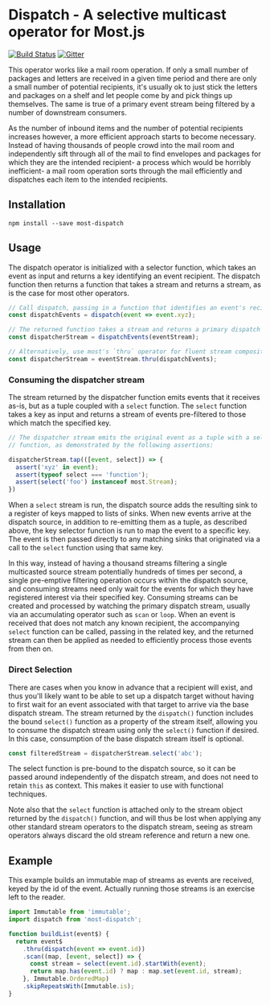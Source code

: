 # Dispatch - A selective multicast operator for Most.js

[![Build Status](https://travis-ci.org/mostjs-community/most-dispatch.svg?branch=master)](https://travis-ci.org/axefrog/most-dispatch)
[![Gitter](https://badges.gitter.im/Join%20Chat.svg)](https://gitter.im/cujojs/most)

This operator works like a mail room operation. If only a small number of packages and letters are received in a given time period and there are only a small number of potential recipients, it's usually ok to just stick the letters and packages on a shelf and let people come by and pick things up themselves. The same is true of a primary event stream being filtered by a number of downstream consumers.

As the number of inbound items and the number of potential recipients increases however, a more efficient approach starts to become necessary. Instead of having thousands of people crowd into the mail room and independently sift through all of the mail to find envelopes and packages for which they are the intended recipient- a process which would be horribly inefficient- a mail room operation sorts through the mail efficiently and dispatches each item to the intended recipients.

## Installation

```
npm install --save most-dispatch
```

## Usage

The dispatch operator is initialized with a selector function, which takes an event as input and returns a key identifying an event recipient. The dispatch function then returns a function that takes a stream and returns a stream, as is the case for most other operators.

```js
// Call dispatch, passing in a function that identifies an event's recipient
const dispatchEvents = dispatch(event => event.xyz);

// The returned function takes a stream and returns a primary dispatch stream,
const dispatcherStream = dispatchEvents(eventStream);

// Alternatively, use most's `thru` operator for fluent stream composition
const dispatcherStream = eventStream.thru(dispatchEvents);
```

### Consuming the dispatcher stream

The stream returned by the dispatcher function emits events that it receives as-is, but as a tuple coupled with a `select` function. The `select` function takes a key as input and returns a stream of events pre-filtered to those which match the specified key.

```js
// The dispatcher stream emits the original event as a tuple with a select
// function, as demonstrated by the following assertions:

dispatcherStream.tap(([event, select]) => {
  assert('xyz' in event);
  assert(typeof select === 'function');
  assert(select('foo') instanceof most.Stream);
})
```

When a `select` stream is run, the dispatch source adds the resulting sink to a register of keys mapped to lists of sinks. When new events arrive at the dispatch source, in addition to re-emitting them as a tuple, as described above, the key selector function is run to map the event to a specific key. The event is then passed directly to any matching sinks that originated via a call to the `select` function using that same key.

In this way, instead of having a thousand streams filtering a single multicasted source stream potentially hundreds of times per second, a single pre-emptive filtering operation occurs within the dispatch source, and consuming streams need only wait for the events for which they have registered interest via their specified key. Consuming streams can be created and processed by watching the primary dispatch stream, usually via an accumulating operator such as `scan` or `loop`. When an event is received that does not match any known recipient, the accompanying `select` function can be called, passing in the related key, and the returned stream can then be applied as needed to efficiently process those events from then on.

### Direct Selection

There are cases when you know in advance that a recipient will exist, and thus you'll likely want to be able to set up a dispatch target without having to first wait for an event associated with that target to arrive via the base dispatch stream. The stream returned by the `dispatch()` function includes the bound `select()` function as a property of the stream itself, allowing you to consume the dispatch stream using only the `select()` function if desired. In this case, consumption of the base dispatch stream itself is optional.

```js
const filteredStream = dispatcherStream.select('abc');
```

The select function is pre-bound to the dispatch source, so it can be passed around independently of the dispatch stream, and does not need to retain `this` as context. This makes it easier to use with functional techniques.

Note also that the `select` function is attached only to the stream object returned by the `dispatch()` function, and will thus be lost when applying any other standard stream operators to the dispatch stream, seeing as stream operators always discard the old stream reference and return a new one.  

## Example

This example builds an immutable map of streams as events are received, keyed by the id of the event. Actually running those streams is an exercise left to the reader. 

```js
import Immutable from 'immutable';
import dispatch from 'most-dispatch';

function buildList(event$) {
  return event$
    .thru(dispatch(event => event.id))
    .scan((map, [event, select]) => {
      const stream = select(event.id).startWith(event);
      return map.has(event.id) ? map : map.set(event.id, stream);
    }, Immutable.OrderedMap)
    .skipRepeatsWith(Immutable.is);
}
```
